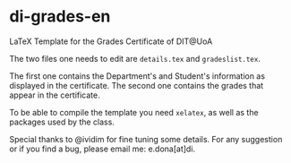 # di-grades-en
LaTeX Template for the Grades Certificate of DIT@UoA

The two files one needs to edit are `details.tex` and `gradeslist.tex`.

The first one contains the Department's and Student's information as displayed in the certificate.
The second one contains the grades that appear in the certificate.

To be able to compile the template you need `xelatex`, as well as the packages used by the class.

Special thanks to @ividim for fine tuning some details.
For any suggestion or if you find a bug, please email me: e.dona[at]di. 

